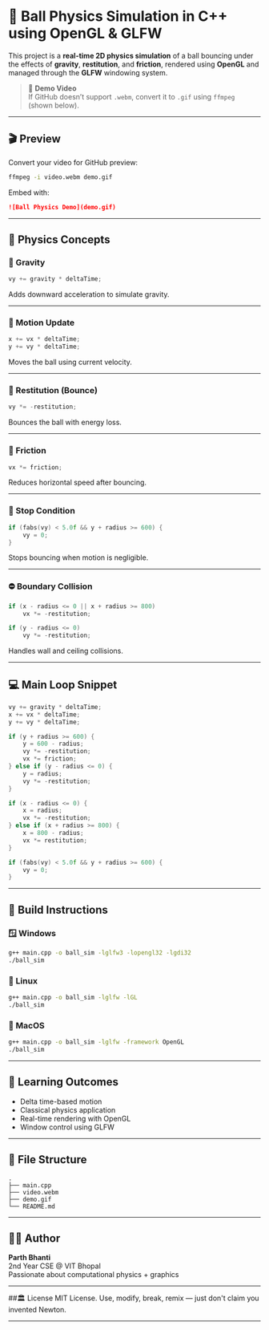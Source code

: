 
# 🧪 Ball Physics Simulation in C++ using OpenGL & GLFW

This project is a **real-time 2D physics simulation** of a ball bouncing under the effects of **gravity**, **restitution**, and **friction**, rendered using **OpenGL** and managed through the **GLFW** windowing system.

> 🎥 **Demo Video**  
> If GitHub doesn’t support `.webm`, convert it to `.gif` using `ffmpeg` (shown below).

---

## 🎬 Preview

Convert your video for GitHub preview:

```bash
ffmpeg -i video.webm demo.gif
```

Embed with:

```md
![Ball Physics Demo](demo.gif)
```

---

## 📐 Physics Concepts

### 🧲 Gravity

```cpp
vy += gravity * deltaTime;
```

Adds downward acceleration to simulate gravity.

---

### 🚀 Motion Update

```cpp
x += vx * deltaTime;
y += vy * deltaTime;
```

Moves the ball using current velocity.

---

### 🧱 Restitution (Bounce)

```cpp
vy *= -restitution;
```

Bounces the ball with energy loss.

---

### 🧊 Friction

```cpp
vx *= friction;
```

Reduces horizontal speed after bouncing.

---

### 🛑 Stop Condition

```cpp
if (fabs(vy) < 5.0f && y + radius >= 600) {
    vy = 0;
}
```

Stops bouncing when motion is negligible.

---

### ⛔ Boundary Collision

```cpp
if (x - radius <= 0 || x + radius >= 800)
    vx *= -restitution;

if (y - radius <= 0)
    vy *= -restitution;
```

Handles wall and ceiling collisions.

---

## 💻 Main Loop Snippet

```cpp
vy += gravity * deltaTime;
x += vx * deltaTime;
y += vy * deltaTime;

if (y + radius >= 600) {
    y = 600 - radius;
    vy *= -restitution;
    vx *= friction;
} else if (y - radius <= 0) {
    y = radius;
    vy *= -restitution;
}

if (x - radius <= 0) {
    x = radius;
    vx *= -restitution;
} else if (x + radius >= 800) {
    x = 800 - radius;
    vx *= restitution;
}

if (fabs(vy) < 5.0f && y + radius >= 600) {
    vy = 0;
}
```

---

## 🧾 Build Instructions

### 🪟 Windows

```bash
g++ main.cpp -o ball_sim -lglfw3 -lopengl32 -lgdi32
./ball_sim
```

### 🐧 Linux

```bash
g++ main.cpp -o ball_sim -lglfw -lGL
./ball_sim
```

### 🍎 MacOS

```bash
g++ main.cpp -o ball_sim -lglfw -framework OpenGL
./ball_sim
```

---

## 🧠 Learning Outcomes

- Delta time-based motion
- Classical physics application
- Real-time rendering with OpenGL
- Window control using GLFW

---

## 📂 File Structure

```
.
├── main.cpp
├── video.webm
├── demo.gif
└── README.md
```

---

## 🧑‍💻 Author

**Parth Bhanti**  
2nd Year CSE @ VIT Bhopal  
Passionate about computational physics + graphics

---

##🏛️ License
MIT License.
Use, modify, break, remix — just don't claim you invented Newton.

---
